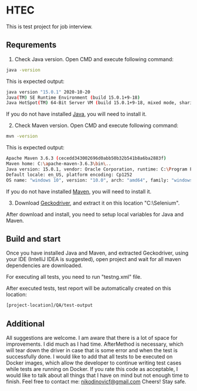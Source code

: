 # HTEC

This is test project for job interview. 

## Requrements

1. Check Java version. Open CMD and execute following command:
```bash
java -version
```
This is expected output:
```bash
java version "15.0.1" 2020-10-20
Java(TM) SE Runtime Environment (build 15.0.1+9-18)
Java HotSpot(TM) 64-Bit Server VM (build 15.0.1+9-18, mixed mode, sharing)
```
If you do not have installed [Java](https://www.oracle.com/java/technologies/javase/javase-jdk8-downloads.html), you will need to install it.

2. Check Maven version. Open CMD and execute following command:
```bash
mvn -version
```
This is expected output:
```bash
Apache Maven 3.6.3 (cecedd343002696d0abb50b32b541b8a6ba2883f)
Maven home: C:\apache-maven-3.6.3\bin\..
Java version: 15.0.1, vendor: Oracle Corporation, runtime: C:\Program Files\Java\jdk-15.0.1
Default locale: en_US, platform encoding: Cp1252
OS name: "windows 10", version: "10.0", arch: "amd64", family: "windows"
```
If you do not have installed [Maven](https://maven.apache.org/download.cgi?Preferred=ftp://ftp.osuosl.org/pub/apache/), you will need to install it.

3. Download [Geckodriver](https://github.com/mozilla/geckodriver/releases), and extract it on this location "C:\Selenium".


After download and install, you need to setup local variables for Java and Maven.

## Build and start
Once you have installed Java and Maven, and extracted Geckodriver, using your IDE (IntelliJ IDEA is suggested), open project and wait for all maven dependencies are downloaded.

For executing all tests, you need to run "testng.xml" file.

After executed tests, test report will be automatically created on this location: 
```bash
[project-location]/QA/test-output
```



## Additional

All suggestions are welcome. 
I am aware that there is a lot of space for improvements.
I did much as I had time.
AfterMethod is necessary, which will tear down the driver in case that is some error and when the test is successfully done.
I would like to add that all tests to be executed on Docker images, which allow the developer to continue writing test cases while tests are running on Docker.
If you rate this code as acceptable, I would like to talk about all things that I have on mind but not enough time to finish.
Feel free to contact me: nikodinovicf@gmail.com
Cheers!
Stay safe.






